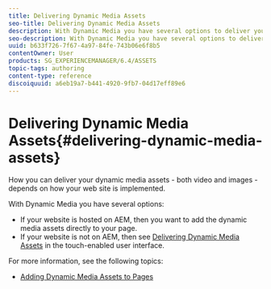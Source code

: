 ```yaml
---
title: Delivering Dynamic Media Assets
seo-title: Delivering Dynamic Media Assets
description: With Dynamic Media you have several options to deliver your dynamic media assets - both video and images -  to your website.
seo-description: With Dynamic Media you have several options to deliver your dynamic media assets - both video and images -  to your website.
uuid: b633f726-7f67-4a97-84fe-743b06e6f8b5
contentOwner: User
products: SG_EXPERIENCEMANAGER/6.4/ASSETS
topic-tags: authoring
content-type: reference
discoiquuid: a6eb19a7-b441-4920-9fb7-04d17eff89e6
---
```


# Delivering Dynamic Media Assets{#delivering-dynamic-media-assets}

How you can deliver your dynamic media assets - both video and images - depends on how your web site is implemented.

With Dynamic Media you have several options:

* If your website is hosted on AEM, then you want to add the dynamic media assets directly to your page. 
* If your website is not on AEM, then see [Delivering Dynamic Media Assets](../../../assets/using/delivering-dynamic-media-assets.md) in the touch-enabled user interface.

For more information, see the following topics:

* [Adding Dynamic Media Assets to Pages](../../../sites/classic-ui-authoring/using/dynamic-media-assets-adding-to-page.md)


